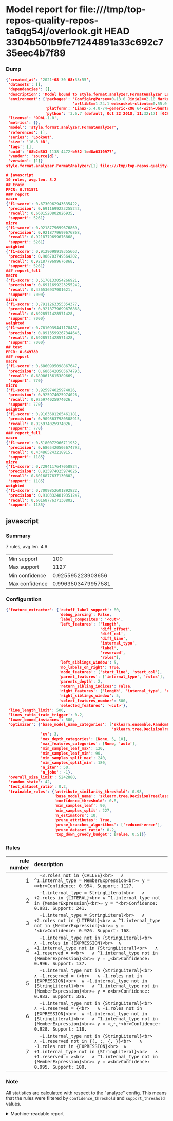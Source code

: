 # Model report for file:///tmp/top-repos-quality-repos-ta6qg54j/overlook.git HEAD 3304b501b9fe71244891a33c692c735eec4b7f89

### Dump

```json
{'created_at': '2021-08-30 08:33:55',
 'datasets': [],
 'dependencies': [],
 'description': 'Model bound to style.format.analyzer.FormatAnalyzer Lookout analyzer.',
 'environment': {'packages': 'ConfigArgParse==0.13.0 Jinja2==2.10 MarkupSafe==1.1.1 PyStemmer==1.3.0 PyYAML==5.1 Pympler==0.5 SQLAlchemy==1.2.10 SQLAlchemy-Utils==0.33.3 asdf==2.3.2 bblfsh==2.12.7 boto==2.49.0 boto3==1.9.130 botocore==1.12.130 cachetools==2.0.1 certifi==2019.3.9 chardet==3.0.4 clint==0.5.1 docker==3.7.0 docker-pycreds==0.4.0 dulwich==0.19.11 grpcio==1.19.0 grpcio-tools==1.19.0 humanfriendly==4.16.1 humanize==0.5.1 idna==2.8 jmespath==0.9.4 jsonschema==2.6.0 lookout-sdk==0.4.1 lookout-sdk-ml==0.19.0 lookout-style==0.2.0 lz4==2.1.6 modelforge==0.12.1 numpy==1.16.2 packaging==19.0 pandas==0.22.0 pip==19.0.3 protobuf==3.7.0 psycopg2-binary==2.7.5 pygtrie==2.3 pyparsing==2.3.1 python-dateutil==2.8.0 python-igraph==0.7.1.post6 pytz==2019.1 requests==2.21.0 requirements-parser==0.2.0 scikit-learn==0.20.1 scikit-optimize==0.5.2 scipy==1.2.1 semantic-version==2.6.0 setuptools==40.8.0 six==1.12.0 smart-open==1.8.1 sourced-ml==0.8.2 spdx==2.5.0 stringcase==1.2.0 tabulate==0.8.2 tqdm==4.31.1 '
                             'urllib3==1.24.1 websocket-client==0.55.0 xxhash==1.3.0',
                 'platform': 'Linux-5.4.0-74-generic-x86_64-with-Ubuntu-18.04-bionic',
                 'python': '3.6.7 (default, Oct 22 2018, 11:32:17) [GCC 8.2.0]'},
 'license': 'ODbL-1.0',
 'metrics': {},
 'model': 'style.format.analyzer.FormatAnalyzer',
 'references': [],
 'series': 'Lookout',
 'size': '16.8 kB',
 'tags': [],
 'uuid': '08b2d303-1138-4472-b952-1ed8a6310977',
 'vendor': 'source{d}',
 'version': [1]}
style.format.analyzer.FormatAnalyzer/[1] file:///tmp/top-repos-quality-repos-ta6qg54j/overlook.git 3304b501b9fe71244891a33c692c735eec4b7f89

# javascript
10 rules, avg.len. 5.2
## train
PPCR: 0.751571
### report
macro
{'f1-score': 0.6730962943635422,
 'precision': 0.6911699223255242,
 'recall': 0.6601520802826935,
 'support': 5261}
micro
{'f1-score': 0.9218779699676869,
 'precision': 0.9218779699676868,
 'recall': 0.9218779699676868,
 'support': 5261}
weighted
{'f1-score': 0.9129098919355663,
 'precision': 0.906703749564202,
 'recall': 0.9218779699676868,
 'support': 5261}
### report_full
macro
{'f1-score': 0.5170133054266921,
 'precision': 0.6911699223255242,
 'recall': 0.436536937901621,
 'support': 7000}
micro
{'f1-score': 0.7911263355354377,
 'precision': 0.9218779699676868,
 'recall': 0.6928571428571428,
 'support': 7000}
weighted
{'f1-score': 0.7610939441178487,
 'precision': 0.8913599267344645,
 'recall': 0.6928571428571428,
 'support': 7000}
## test
PPCR: 0.649789
### report
macro
{'f1-score': 0.6860995098867647,
 'precision': 0.6865420505674793,
 'recall': 0.6890613615389669,
 'support': 770}
micro
{'f1-score': 0.925974025974026,
 'precision': 0.925974025974026,
 'recall': 0.925974025974026,
 'support': 770}
weighted
{'f1-score': 0.9163681265461181,
 'precision': 0.9098637980508915,
 'recall': 0.925974025974026,
 'support': 770}
### report_full
macro
{'f1-score': 0.5180072966711952,
 'precision': 0.6865420505674793,
 'recall': 0.434865243218915,
 'support': 1185}
micro
{'f1-score': 0.7294117647058824,
 'precision': 0.925974025974026,
 'recall': 0.6016877637130802,
 'support': 1185}
weighted
{'f1-score': 0.7009852601892822,
 'precision': 0.9103324819351247,
 'recall': 0.6016877637130802,
 'support': 1185}
```

## javascript
### Summary
7 rules, avg.len. 4.6

| | |
|-|-|
|Min support|100|
|Max support|1127|
|Min confidence|0.925595223903656|
|Max confidence|0.9963503479957581|

### Configuration

```json
{'feature_extractor': {'cutoff_label_support': 80,
                       'debug_parsing': False,
                       'label_composites': '<cut>',
                       'left_features': ['length',
                                         'diff_offset',
                                         'diff_col',
                                         'diff_line',
                                         'internal_type',
                                         'label',
                                         'reserved',
                                         'roles'],
                       'left_siblings_window': 5,
                       'no_labels_on_right': True,
                       'node_features': ['start_line', 'start_col'],
                       'parent_features': ['internal_type', 'roles'],
                       'parents_depth': 2,
                       'return_sibling_indices': False,
                       'right_features': ['length', 'internal_type', 'reserved', 'roles'],
                       'right_siblings_window': 5,
                       'select_features_number': 500,
                       'selected_features': '<cut>'},
 'line_length_limit': 500,
 'lines_ratio_train_trigger': 0.2,
 'lower_bound_instances': 500,
 'optimizer': {'base_model_name_categories': ['sklearn.ensemble.RandomForestClassifier',
                                              'sklearn.tree.DecisionTreeClassifier'],
               'cv': 3,
               'max_depth_categories': [None, 5, 10],
               'max_features_categories': [None, 'auto'],
               'min_samples_leaf_max': 120,
               'min_samples_leaf_min': 90,
               'min_samples_split_max': 240,
               'min_samples_split_min': 180,
               'n_iter': 50,
               'n_jobs': -1},
 'overall_size_limit': 5242880,
 'random_state': 42,
 'test_dataset_ratio': 0.2,
 'trainable_rules': {'attribute_similarity_threshold': 0.98,
                     'base_model_name': 'sklearn.tree.DecisionTreeClassifier',
                     'confidence_threshold': 0.8,
                     'min_samples_leaf': 90,
                     'min_samples_split': 227,
                     'n_estimators': 10,
                     'prune_attributes': True,
                     'prune_branches_algorithms': ['reduced-error'],
                     'prune_dataset_ratio': 0.2,
                     'top_down_greedy_budget': [False, 0.5]}}
```

### Rules

| rule number | description |
|----:|:-----|
| 1 | `  -3.roles not in {CALLEE}<br>	∧ ^1.internal_type = MemberExpression<br>⇒ y = ∅<br>Confidence: 0.954. Support: 1127.` |
| 2 | `  -1.internal_type = StringLiteral<br>	∧ +2.roles in {LITERAL}<br>	∧ ^1.internal_type not in {MemberExpression}<br>⇒ y = "<br>Confidence: 0.981. Support: 241.` |
| 3 | `  -1.internal_type = StringLiteral<br>	∧ +2.roles not in {LITERAL}<br>	∧ ^1.internal_type not in {MemberExpression}<br>⇒ y = '<br>Confidence: 0.926. Support: 168.` |
| 4 | `  -1.internal_type not in {StringLiteral}<br>	∧ -1.roles in {EXPRESSION}<br>	∧ +1.internal_type not in {StringLiteral}<br>	∧ +1.reserved = =<br>	∧ ^1.internal_type not in {MemberExpression}<br>⇒ y = ␣<br>Confidence: 0.996. Support: 137.` |
| 5 | `  -1.internal_type not in {StringLiteral}<br>	∧ -1.reserved = (<br>	∧ -1.roles not in {EXPRESSION}<br>	∧ +1.internal_type not in {StringLiteral}<br>	∧ ^1.internal_type not in {MemberExpression}<br>⇒ y = ∅<br>Confidence: 0.983. Support: 326.` |
| 6 | `  -1.internal_type not in {StringLiteral}<br>	∧ -1.reserved = {<br>	∧ -1.roles not in {EXPRESSION}<br>	∧ +1.internal_type not in {StringLiteral}<br>	∧ ^1.internal_type not in {MemberExpression}<br>⇒ y = ⏎␣⁺␣⁺<br>Confidence: 0.928. Support: 118.` |
| 7 | `  -1.internal_type not in {StringLiteral}<br>	∧ -1.reserved not in {(, ;, {, }}<br>	∧ -1.roles not in {EXPRESSION}<br>	∧ +1.internal_type not in {StringLiteral}<br>	∧ +1.reserved = ><br>	∧ ^1.internal_type not in {MemberExpression}<br>⇒ y = ∅<br>Confidence: 0.995. Support: 100.` |

### Note
All statistics are calculated with respect to the "analyze" config. This means that the rules were filtered by
`confidence_threshold` and `support_threshold` values.

<details>
    <summary>Machine-readable report</summary>
```json
{"javascript": {"avg_rule_len": 4.571428571428571, "max_conf": 0.9963503479957581, "max_support": 1127, "min_conf": 0.925595223903656, "min_support": 100, "num_rules": 7}}
```
</details>
